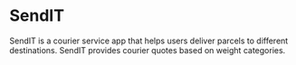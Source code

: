 # SendIT
SendIT is a courier service app that helps users deliver parcels to different destinations. SendIT provides courier quotes based on weight categories.
